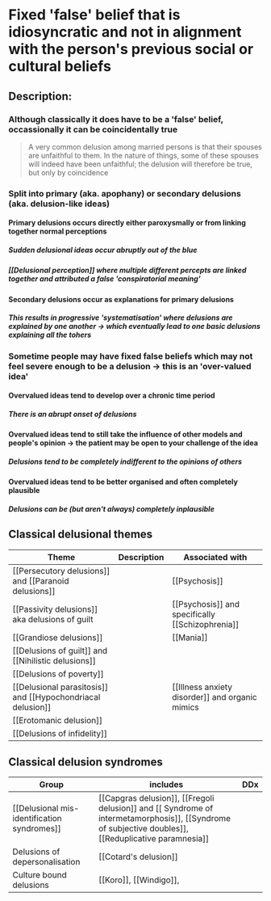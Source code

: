 # Fixed 'false' belief that is idiosyncratic and not in alignment with the person's previous social or cultural beliefs
## Description:
### Although classically it does have to be a 'false' belief, occassionally it can be coincidentally true
>  A very common delusion among married persons is that their spouses are unfaithful to them. In the nature of things, some of these spouses will indeed have been unfaithful; the delusion will therefore be true, but only by coincidence
### Split into primary (aka. apophany) or secondary delusions (aka. delusion-like ideas)
#### Primary delusions occurs directly either paroxysmally or from linking together normal perceptions
##### Sudden delusional ideas occur abruptly out of the blue 
##### [[Delusional perception]] where multiple different percepts are linked together and attributed a false 'conspiratorial meaning'
#### Secondary delusions occur as explanations for primary delusions
##### This results in progressive 'systematisation' where delusions are explained by one another -> which eventually lead to one basic delusions explaining all the tohers
### Sometime people may have fixed false beliefs which may not feel severe enough to be a delusion -> this is an 'over-valued idea'
#### Overvalued ideas tend to develop over a chronic time period 
##### There is an abrupt onset of delusions
#### Overvalued ideas tend to still take the influence of other models and people's opinion -> the patient may be open to your challenge of the idea
##### Delusions tend to be completely indifferent to the opinions of others
#### Overvalued ideas tend to be better organised and often completely plausible
##### Delusions can be (but aren't always) completely inplausible
## Classical delusional themes
| Theme                                                       | Description | Associated with                                  |
| ----------------------------------------------------------- | ----------- | ------------------------------------------------ |
| [[Persecutory delusions]] and [[Paranoid delusions]]        |             | [[Psychosis]]                                    |
| [[Passivity delusions]] aka delusions of guilt              |             | [[Psychosis]] and specifically [[Schizophrenia]] |
| [[Grandiose delusions]]                                     |             | [[Mania]]                                        |
| [[Delusions of guilt]] and [[Nihilistic delusions]]         |             |                                                  |
|  [[Delusions of poverty]]                                                           |             |                                                  |
| [[Delusional parasitosis]] and [[Hypochondriacal delusion]] |             | [[Illness anxiety disorder]] and organic mimics  |
| [[Erotomanic delusion]]                                     |             |                                                  |
| [[Delusions of infidelity]]                                 |             |                                                  |
## Classical delusion syndromes
| Group                                       | includes                                                                                                                                              | DDx |
| ------------------------------------------- | ----------------------------------------------------------------------------------------------------------------------------------------------------- | --- |
| [[Delusional mis-identification syndromes]] | [[Capgras delusion]], [[Fregoli delusion]] and [[ Syndrome of intermetamorphosis]], [[Syndrome of subjective doubles]],  [[Reduplicative paramnesia]] |     |
| Delusions of depersonalisation              | [[Cotard's delusion]]                                                                                                                                  |     |
| Culture bound delusions                     | [[Koro]], [[Windigo]],                                                                                                                                                       |     |

